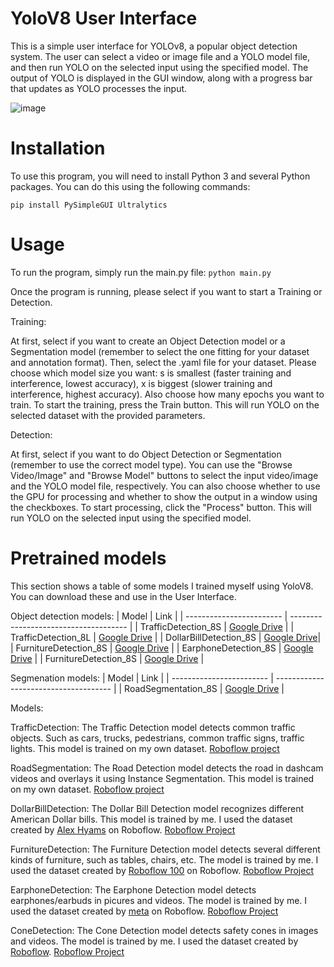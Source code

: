 # YoloV8 User Interface
This is a simple user interface for YOLOv8, a popular object detection system. The user can select a video or image file and a YOLO model file, and then run YOLO on the selected input using the specified model. The output of YOLO is displayed in the GUI window, along with a progress bar that updates as YOLO processes the input.

![image](https://user-images.githubusercontent.com/75781464/229143183-3ed5c44f-aee6-44bf-b40d-4425a0fea452.png)

# Installation
To use this program, you will need to install Python 3 and several Python packages. You can do this using the following commands:

```pip install PySimpleGUI Ultralytics```

# Usage
To run the program, simply run the main.py file:
```python main.py```

Once the program is running, please select if you want to start a Training or Detection.

Training:

At first, select if you want to create an Object Detection model or a Segmentation model (remember to select the one fitting for your dataset and annotation format). Then, select the .yaml file for your dataset. Please choose which model size you want: s is smallest (faster training and interference, lowest accuracy), x is biggest (slower training and interference, highest accuracy). Also choose how many epochs you want to train. To start the training, press the Train button. This will run YOLO on the selected dataset with the provided parameters.

Detection:

At first, select if you want to do Object Detection or Segmentation (remember to use the correct model type). You can use the "Browse Video/Image" and "Browse Model" buttons to select the input video/image and the YOLO model file, respectively. You can also choose whether to use the GPU for processing and whether to show the output in a window using the checkboxes.
To start processing, click the "Process" button. This will run YOLO on the selected input using the specified model.

# Pretrained models
This section shows a table of some models I trained myself using YoloV8. You can download these and use in the User Interface.

Object detection models:
| Model  | Link |
| ------------------------ | ------------------------------------- |
| TrafficDetection_8S  | [Google Drive](https://drive.google.com/file/d/1m80nfw0tL2YvvuuGHnY8sKSmQhPUNXbM/view?usp=sharing)  |
| TrafficDetection_8L  | [Google Drive](https://drive.google.com/file/d/1LXTksK0M2R_JQQ6bXpetJWJl9neO4JC5/view?usp=sharing)  |
| DollarBillDetection_8S | [Google Drive](https://drive.google.com/file/d/1VMpCFZ7lEf7ksPKyKSZbX5x--4ET_qHx/view?usp=sharing)|
| FurnitureDetection_8S | [Google Drive](https://drive.google.com/file/d/1GHP0myTllmi-MKUPGEyzl_IjBmWNJNgp/view?usp=sharing) |
| EarphoneDetection_8S | [Google Drive](https://drive.google.com/file/d/1Ehi8Y_KmRGJ3iN2D-oCh0gYuOOJtSuLI/view?usp=sharing) |
| FurnitureDetection_8S | [Google Drive](https://drive.google.com/file/d/1PxWm06IqzSjgF6YA-u0-xJ53ZmhRciIL/view?usp=sharing) |

Segmenation models:
| Model  | Link |
| ------------------------ | ------------------------------------- |
| RoadSegmentation_8S  | [Google Drive](https://drive.google.com/file/d/1WS3rS4DNaERCqwaHVQE7VD0nt3mt2lUi/view?usp=sharing)  |

Models:

TrafficDetection: The Traffic Detection model detects common traffic objects. Such as cars, trucks, pedestrians, common traffic signs, traffic lights. This model is trained on my own dataset. [Roboflow project](https://app.roboflow.com/lesley-natrop-zgywz/traffic-detection-e3og7/5)

RoadSegmentation: The Road Detection model detects the road in dashcam videos and overlays it using Instance Segmentation. This model is trained on my own dataset. [Roboflow project](https://app.roboflow.com/lesley-natrop-zgywz/road-detection-segmentation/7)

DollarBillDetection: The Dollar Bill Detection model recognizes different American Dollar bills. This model is trained by me. I used the dataset created by [Alex Hyams](https://universe.roboflow.com/alex-hyams-cosqx) on Roboflow. [Roboflow Project](https://universe.roboflow.com/alex-hyams-cosqx/dollar-bill-detection)

FurnitureDetection: The Furniture Detection model detects several different kinds of furniture, such as tables, chairs, etc. The model is trained by me. I used the dataset created by [Roboflow 100](https://universe.roboflow.com/roboflow-100) on Roboflow. [Roboflow Project](https://universe.roboflow.com/roboflow-100/furniture-ngpea)

EarphoneDetection: The Earphone Detection model detects earphones/earbuds in picures and videos. The model is trained by me. I used the dataset created by [meta](https://universe.roboflow.com/meta-eazrn) on Roboflow. [Roboflow Project](https://universe.roboflow.com/meta-eazrn/earphone-0kaa5)

ConeDetection: The Cone Detection model detects safety cones in images and videos. The model is trained by me. I used the dataset created by [Roboflow](https://universe.roboflow.com/roboflow-universe-projects). [Roboflow Project](https://universe.roboflow.com/roboflow-universe-projects/safety-cones-vfrj2)
